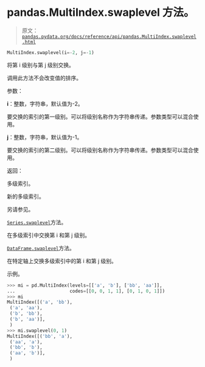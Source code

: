 # pandas.MultiIndex.swaplevel 方法。

> 原文：[`pandas.pydata.org/docs/reference/api/pandas.MultiIndex.swaplevel.html`](https://pandas.pydata.org/docs/reference/api/pandas.MultiIndex.swaplevel.html)

```py
MultiIndex.swaplevel(i=-2, j=-1)
```

将第 i 级别与第 j 级别交换。

调用此方法不会改变值的排序。

参数：

**i**：整数，字符串，默认值为-2。

要交换的索引的第一级别。可以将级别名称作为字符串传递。参数类型可以混合使用。

**j**：整数，字符串，默认值为-1。

要交换的索引的第二级别。可以将级别名称作为字符串传递。参数类型可以混合使用。

返回：

多级索引。

新的多级索引。

另请参见。

[`Series.swaplevel`](https://pandas.pydata.org/docs/reference/api/pandas.Series.swaplevel.html#pandas.Series.swaplevel "pandas.Series.swaplevel")方法。

在多级索引中交换第 i 和第 j 级别。

[`DataFrame.swaplevel`](https://pandas.pydata.org/docs/reference/api/pandas.DataFrame.swaplevel.html#pandas.DataFrame.swaplevel "pandas.DataFrame.swaplevel")方法。

在特定轴上交换多级索引中的第 i 和第 j 级别。

示例。

```py
>>> mi = pd.MultiIndex(levels=[['a', 'b'], ['bb', 'aa']],
...                    codes=[[0, 0, 1, 1], [0, 1, 0, 1]])
>>> mi
MultiIndex([('a', 'bb'),
 ('a', 'aa'),
 ('b', 'bb'),
 ('b', 'aa')],
 )
>>> mi.swaplevel(0, 1)
MultiIndex([('bb', 'a'),
 ('aa', 'a'),
 ('bb', 'b'),
 ('aa', 'b')],
 ) 
```
